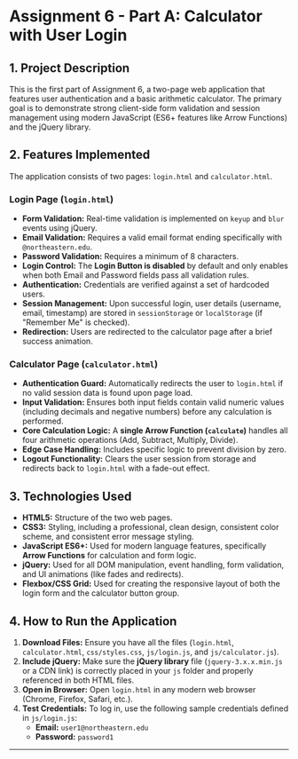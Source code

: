 # Assignment 6 - Part A: Calculator with User Login

## 1. Project Description

This is the first part of Assignment 6, a two-page web application that features user authentication and a basic arithmetic calculator. The primary goal is to demonstrate strong client-side form validation and session management using modern JavaScript (ES6+ features like Arrow Functions) and the jQuery library.

## 2. Features Implemented

The application consists of two pages: `login.html` and `calculator.html`.

### Login Page (`login.html`)
* **Form Validation:** Real-time validation is implemented on `keyup` and `blur` events using jQuery.
* **Email Validation:** Requires a valid email format ending specifically with `@northeastern.edu`.
* **Password Validation:** Requires a minimum of 8 characters.
* **Login Control:** The **Login Button is disabled** by default and only enables when both Email and Password fields pass all validation rules.
* **Authentication:** Credentials are verified against a set of hardcoded users.
* **Session Management:** Upon successful login, user details (username, email, timestamp) are stored in `sessionStorage` or `localStorage` (if "Remember Me" is checked).
* **Redirection:** Users are redirected to the calculator page after a brief success animation.

### Calculator Page (`calculator.html`)
* **Authentication Guard:** Automatically redirects the user to `login.html` if no valid session data is found upon page load.
* **Input Validation:** Ensures both input fields contain valid numeric values (including decimals and negative numbers) before any calculation is performed.
* **Core Calculation Logic:** A **single Arrow Function (`calculate`)** handles all four arithmetic operations (Add, Subtract, Multiply, Divide).
* **Edge Case Handling:** Includes specific logic to prevent division by zero.
* **Logout Functionality:** Clears the user session from storage and redirects back to `login.html` with a fade-out effect.

## 3. Technologies Used

* **HTML5:** Structure of the two web pages.
* **CSS3:** Styling, including a professional, clean design, consistent color scheme, and consistent error message styling.
* **JavaScript ES6+:** Used for modern language features, specifically **Arrow Functions** for calculation and form logic.
* **jQuery:** Used for all DOM manipulation, event handling, form validation, and UI animations (like fades and redirects).
* **Flexbox/CSS Grid:** Used for creating the responsive layout of both the login form and the calculator button group.

## 4. How to Run the Application

1.  **Download Files:** Ensure you have all the files (`login.html`, `calculator.html`, `css/styles.css`, `js/login.js`, and `js/calculator.js`).
2.  **Include jQuery:** Make sure the **jQuery library** file (`jquery-3.x.x.min.js` or a CDN link) is correctly placed in your `js` folder and properly referenced in both HTML files.
3.  **Open in Browser:** Open `login.html` in any modern web browser (Chrome, Firefox, Safari, etc.).
4.  **Test Credentials:** To log in, use the following sample credentials defined in `js/login.js`:
    * **Email:** `user1@northeastern.edu`
    * **Password:** `password1`

---
